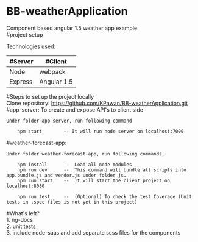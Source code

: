 # BB-weatherApplication

Component based angular 1.5 weather app example\
#project setup

Technologies used:

| #Server       | #Client       |
| ------------- | ------------- |
| Node          | webpack       |
| Express       | Angular 1.5   |
                    
							  	
#Steps to set up the project locally\
Clone repository: https://github.com/KPawan/BB-weatherApplication.git
\
#app-server: To create and expose API's to client side

	Under folder app-server, run following command

		npm start        -- It will run node server on localhost:7000

#weather-forecast-app: 

	Under folder weather-forecast-app, run following commands,

		npm install      --  Load all node modules
		npm run dev      --  This command will bundle all scripts into app.bundle.js and vendor.js under folder js.
		npm run start    --  It will start the client project on localhost:8080

		npm run test     --  (Optional) To check the test Coverage (Unit tests in .spec files is not yet in this project)



#What's left?\
	1. ng-docs\
	2. unit tests\
	3. include node-saas and add separate scss files for the components
